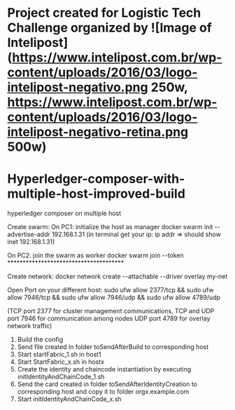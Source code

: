 # Project created for Logistic Tech Challenge organized by ![Image of Intelipost](https://www.intelipost.com.br/wp-content/uploads/2016/03/logo-intelipost-negativo.png 250w, https://www.intelipost.com.br/wp-content/uploads/2016/03/logo-intelipost-negativo-retina.png 500w)


# Hyperledger-composer-with-multiple-host-improved-build
hyperledger composer on multiple host

Create swarm:
On PC1: initialize the host as manager
	docker swarm init --advertise-addr 192.168.1.31 (in terminal get your ip: ip addr  => should show inet 192.168.1.31)

On PC2: join the swarm as worker
docker swarm join --token ************************************** 

Create network:
docker network create --attachable --driver overlay my-net

Open Port on your different host:
sudo ufw allow 2377/tcp && sudo ufw allow 7946/tcp && sudo ufw allow 7946/udp && sudo ufw allow 4789/udp

(TCP port 2377 for cluster management communications, TCP and UDP port 7946 for communication among nodes UDP port 4789 for overlay network traffic)

1. Build the config
2. Send file created in folder toSendAfterBuild to corresponding host
3. Start startFabric_1.sh in host1 
4. Start StartFabric_x.sh in hostx
5. Create the identity and chaincode instantiation by executing initIdentityAndChainCode_1.sh
6. Send the card created in folder toSendAfterIdentityCreation to corresponding host and copy it to folder orgx.example.com
7. Start initIdentityAndChainCode_x.sh
